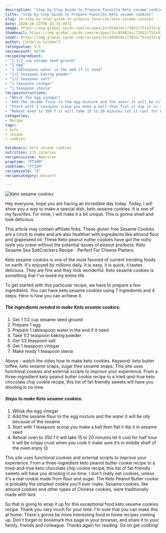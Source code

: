 ```yaml
---
description: "Step-by-Step Guide to Prepare Favorite Keto sesame cookies"
title: "Step-by-Step Guide to Prepare Favorite Keto sesame cookies"
slug: 14-step-by-step-guide-to-prepare-favorite-keto-sesame-cookies
date: 2020-10-23T08:33:31.097Z
image: https://img-global.cpcdn.com/recipes/2cc959824cc73032/751x532cq70/keto-sesame-cookies-recipe-main-photo.jpg
thumbnail: https://img-global.cpcdn.com/recipes/2cc959824cc73032/751x532cq70/keto-sesame-cookies-recipe-main-photo.jpg
cover: https://img-global.cpcdn.com/recipes/2cc959824cc73032/751x532cq70/keto-sesame-cookies-recipe-main-photo.jpg
author: Cordelia Caldwell
ratingvalue: 4.5
reviewcount: 46790
recipeingredient:
- "1 1/2 cup sesame seed ground"
- "1 egg"
- "1 tablespoon water in the end if it need"
- "1/2 teaspoon baking powder"
- "1/2 teaspoon salt"
- "1 teaspoon vinegar"
- "1 teaspoon stevia"
recipeinstructions:
- "Whisk the egg vinegar"
- "Add the sesame flour to the egg mixture and the water it will be oily because of the sesame"
- "Start with 1 teaspoon scoop you make a ball then flat it dip it in sesame seed"
- "Reheat oven to 350 f it will take 15 to 20 minutes let it cool for half hour it will be crispy crust when you cook it make sure it’s in middle shelf of the oven enjoy 😉"
categories:
- Recipe
tags:
- keto
- sesame
- cookies

katakunci: keto sesame cookies 
nutrition: 133 calories
recipecuisine: American
preptime: "PT34M"
cooktime: "PT32M"
recipeyield: "4"
recipecategory: Dessert

---
```



![Keto sesame cookies](https://img-global.cpcdn.com/recipes/2cc959824cc73032/751x532cq70/keto-sesame-cookies-recipe-main-photo.jpg)

Hey everyone, hope you are having an incredible day today. Today, I will show you a way to make a special dish, keto sesame cookies. It is one of my favorites. For mine, I will make it a bit unique. This is gonna smell and look delicious.

This article may contain affiliate links. These gluten free Sesame Cookies are a cinch to make and are also healthier with ingredients like almond flour and grapeseed oil. These Keto peanut nutter cookies have got the nutty taste you crave without the potential issues of peanut products. Keto Sesame Sea SaltCrackers Recipe - Perfect For Cheese Platters.

Keto sesame cookies is one of the most favored of current trending foods on earth. It's enjoyed by millions daily. It is easy, it is quick, it tastes delicious. They are fine and they look wonderful. Keto sesame cookies is something that I've loved my entire life.


To get started with this particular recipe, we have to prepare a few ingredients. You can have keto sesame cookies using 7 ingredients and 4 steps. Here is how you can achieve it.

<!--inarticleads1-->

##### The ingredients needed to make Keto sesame cookies:

1. Get 1 1/2 cup sesame seed ground
1. Prepare 1 egg
1. Prepare 1 tablespoon water in the end if it need
1. Take 1/2 teaspoon baking powder
1. Get 1/2 teaspoon salt
1. Get 1 teaspoon vinegar
1. Make ready 1 teaspoon stevia


Above - watch the video how to make keto cookies. Keyword: keto butter toffee, keto sesame snaps, sugar free sesame snaps. This site uses functional cookies and external scripts to improve your experience. From a three-ingredient keto peanut butter cookie recipe to a tried-and-true keto chocolate chip cookie recipe, this list of fat-friendly sweets will have you drooling in no time. 

<!--inarticleads2-->

##### Steps to make Keto sesame cookies:

1. Whisk the egg vinegar
1. Add the sesame flour to the egg mixture and the water it will be oily because of the sesame
1. Start with 1 teaspoon scoop you make a ball then flat it dip it in sesame seed
1. Reheat oven to 350 f it will take 15 to 20 minutes let it cool for half hour it will be crispy crust when you cook it make sure it’s in middle shelf of the oven enjoy 😉


This site uses functional cookies and external scripts to improve your experience. From a three-ingredient keto peanut butter cookie recipe to a tried-and-true keto chocolate chip cookie recipe, this list of fat-friendly sweets will have you drooling in no time. I don&#39;t really eat cookies, unless it&#39;s a real cookie made from flour and sugar. The Keto Peanut Butter cookie is probably the simplest cookie you&#39;ll ever make. Sesame cookies, like almond cookies and other types of Chinese cookies, were traditionally made with lard. 

So that is going to wrap it up for this exceptional food keto sesame cookies recipe. Thank you very much for your time. I'm sure that you can make this at home. There's gonna be more interesting food in home recipes coming up. Don't forget to bookmark this page in your browser, and share it to your family, friends and colleague. Thanks again for reading. Go on get cooking!
